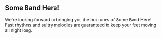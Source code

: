Some Band Here!
--------------
We're looking forward to bringing you the hot tunes of Some Band Here! Fast rhythms and sultry melodies are guaranteed to keep your feet moving all night long.
